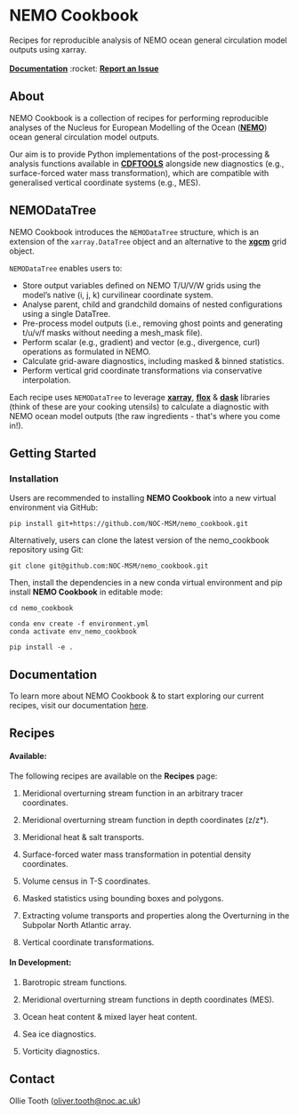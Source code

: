 # NEMO Cookbook
<p align="left">
Recipes for reproducible analysis of NEMO ocean general circulation model outputs using xarray.
</a>
<br />
<br />
<a href="https://noc-msm.github.io/nemo_cookbook/"> <strong>Documentation</strong></a>
:rocket:
<a href="https://github.com/NOC-MSM/nemo_cookbook/issues"><strong>Report an Issue</strong></a>
</p>

## **About**

NEMO Cookbook is a collection of recipes for performing reproducible analyses of the Nucleus for European Modelling of the Ocean ([**NEMO**](https://www.nemo-ocean.eu)) ocean general circulation model outputs.

Our aim is to provide Python implementations of the post-processing & analysis functions available in [**CDFTOOLS**](https://github.com/meom-group/CDFTOOLS) alongside new diagnostics (e.g., surface-forced water mass transformation), which are compatible with generalised vertical coordinate systems (e.g., MES).

## **NEMODataTree**

NEMO Cookbook introduces the `NEMODataTree` structure, which is an extension of the `xarray.DataTree` object and an alternative to the [**xgcm**](https://xgcm.readthedocs.io/en/latest/) grid object.

`NEMODataTree` enables users to:

* Store output variables defined on NEMO T/U/V/W grids using the model’s native (i, j, k) curvilinear coordinate system.
* Analyse parent, child and grandchild domains of nested configurations using a single DataTree.
* Pre-process model outputs (i.e., removing ghost points and generating t/u/v/f masks without needing a mesh_mask file).
* Perform scalar (e.g., gradient) and vector (e.g., divergence, curl) operations as formulated in NEMO.
* Calculate grid-aware diagnostics, including masked & binned statistics.
* Perform vertical grid coordinate transformations via conservative interpolation. 

Each recipe uses `NEMODataTree` to leverage [**xarray**](https://xarray.dev), [**flox**](https://flox.readthedocs.io/en/latest/) & [**dask**](https://www.dask.org) libraries (think of these are your cooking utensils) to calculate a diagnostic with NEMO ocean model outputs (the raw ingredients - that's where you come in!).

## **Getting Started**

### **Installation**

Users are recommended to installing **NEMO Cookbook** into a new virtual environment via GitHub:

```{bash}
pip install git+https://github.com/NOC-MSM/nemo_cookbook.git
```

Alternatively, users can clone the latest version of the nemo_cookbook repository using Git:
```{bash}
git clone git@github.com:NOC-MSM/nemo_cookbook.git
```

Then, install the dependencies in a new conda virtual environment and pip install **NEMO Cookbook** in editable mode:
```{bash}
cd nemo_cookbook

conda env create -f environment.yml
conda activate env_nemo_cookbook

pip install -e .
```

## **Documentation**

To learn more about NEMO Cookbook & to start exploring our current recipes, visit our documentation [here](https://noc-msm.github.io/nemo_cookbook/).

## **Recipes**

#### **Available:**

The following recipes are available on the **Recipes** page:

1. Meridional overturning stream function in an arbitrary tracer coordinates.

2. Meridional overturning stream function in depth coordinates (z/z*).

3. Meridional heat & salt transports.

4. Surface-forced water mass transformation in potential density coordinates.

5. Volume census in T-S coordinates.

6. Masked statistics using bounding boxes and polygons.

7. Extracting volume transports and properties along the Overturning in the Subpolar North Atlantic array.

8. Vertical coordinate transformations.

#### **In Development:**

1. Barotropic stream functions.

2. Meridional overturning stream functions in depth coordinates (MES).

3. Ocean heat content & mixed layer heat content. 

4. Sea ice diagnostics.

5. Vorticity diagnostics.

## **Contact**

Ollie Tooth (oliver.tooth@noc.ac.uk)